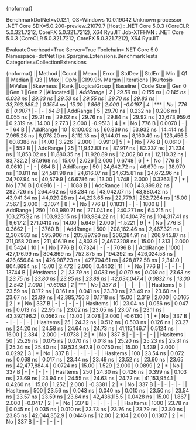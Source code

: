 {noformat}

BenchmarkDotNet=v0.12.1, OS=Windows 10.0.19042
Unknown processor
.NET Core SDK=5.0.200-preview.21079.7
  [Host]     : .NET Core 5.0.3 (CoreCLR 5.0.321.7212, CoreFX 5.0.321.7212), X64 RyuJIT
  Job-XTFHVN : .NET Core 5.0.3 (CoreCLR 5.0.321.7212, CoreFX 5.0.321.7212), X64 RyuJIT

EvaluateOverhead=True  Server=True  Toolchain=.NET Core 5.0  
Namespace=dotNetTips.Spargine.Extensions.BenchmarkTests  Categories=CollectionExtensions  

{noformat}
||  Method ||Count ||         Mean ||       Error ||      StdDev ||    StdErr ||          Min ||           Q1 ||       Median ||           Q3 ||          Max ||        Op/s ||CI99.9% Margin ||Iterations ||Kurtosis ||MValue ||Skewness ||Rank ||LogicalGroup ||Baseline ||Code Size || Gen 0 ||Gen 1 ||Gen 2 ||Allocated ||
| *AddRange* |     *2* |      *29.59 ns* |     *0.155 ns* |     *0.145 ns* |   *0.038 ns* |      *29.33 ns* |      *29.53 ns* |      *29.55 ns* |      *29.70 ns* |      *29.83 ns* | *33,793,985.2* |      *0.1554 ns* |      *15.00* |    *1.866* |  *2.000* |  *-0.0197* |    *4* |            *** |       *No* |     *776 B* | *0.0071* |     *-* |     *-* |      *64 B* |
| AddRange |     5 |      29.70 ns |     0.232 ns |     0.206 ns |   0.055 ns |      29.21 ns |      29.62 ns |      29.76 ns |      29.84 ns |      29.92 ns | 33,673,959.6 |      0.2319 ns |      14.00 |    2.773 |  2.000 |  -0.9513 |    4 |            * |       No |     776 B | 0.0070 |     - |     - |      64 B |
| AddRange |    10 |   8,100.02 ns |    60.839 ns |    53.932 ns |  14.414 ns |   7,965.28 ns |   8,078.20 ns |   8,112.18 ns |   8,144.01 ns |   8,160.49 ns |    123,456.5 |     60.8388 ns |      14.00 |    3.226 |  2.000 |  -0.9910 |    5 |            * |       No |     776 B | 0.0610 |     - |     - |     552 B |
| AddRange |    25 |  11,942.83 ns |    87.917 ns |    82.237 ns |  21.234 ns |  11,853.02 ns |  11,880.35 ns |  11,920.89 ns |  12,002.80 ns |  12,110.32 ns |     83,732.2 |     87.9168 ns |      15.00 |    2.026 |  2.000 |   0.6748 |    6 |            * |       No |     776 B | 0.0610 |     - |     - |     664 B |
| AddRange |    50 |  24,642.72 ns |    46.679 ns |    38.979 ns |  10.811 ns |  24,581.98 ns |  24,616.07 ns |  24,635.81 ns |  24,672.96 ns |  24,707.94 ns |     40,579.9 |     46.6786 ns |      13.00 |    1.748 |  2.000 |   0.3263 |    7 |            * |       No |     776 B | 0.0916 |     - |     - |    1088 B |
| AddRange |   100 |  43,899.82 ns |   282.726 ns |   264.462 ns |  68.284 ns |  43,042.07 ns |  43,880.42 ns |  43,941.34 ns |  44,029.28 ns |  44,223.65 ns |     22,779.1 |    282.7264 ns |      15.00 |    7.567 |  2.000 |  -2.1074 |    8 |            * |       No |     776 B | 0.1831 |     - |     - |    1800 B |
| AddRange |   250 | 103,980.71 ns |   271.041 ns |   240.271 ns |  64.215 ns | 103,275.92 ns | 103,923.15 ns | 103,984.22 ns | 104,104.79 ns | 104,317.41 ns |      9,617.2 |    271.0410 ns |      14.00 |    5.649 |  2.000 |  -1.5221 |    9 |            * |       No |     776 B | 0.3662 |     - |     - |    3760 B |
| AddRange |   500 | 208,162.46 ns | 2,467.321 ns | 2,307.933 ns | 595.906 ns | 205,897.90 ns | 206,284.91 ns | 206,945.87 ns | 211,058.20 ns | 211,416.19 ns |      4,803.9 |  2,467.3208 ns |      15.00 |    1.313 |  2.000 |   0.5424 |   10 |            * |       No |     776 B | 0.7324 |     - |     - |    7096 B |
| AddRange |  1000 | 427,176.99 ns |   804.869 ns |   752.875 ns | 194.392 ns | 426,024.58 ns | 426,656.84 ns | 426,987.23 ns | 427,704.61 ns | 428,872.58 ns |      2,341.0 |    804.8694 ns |      15.00 |    2.472 |  2.000 |   0.4402 |   11 |            * |       No |     776 B |      - |     - |     - |   13744 B |
| *HasItems* |     *2* |      *23.79 ns* |     *0.083 ns* |     *0.070 ns* |   *0.019 ns* |      *23.63 ns* |      *23.75 ns* |      *23.80 ns* |      *23.85 ns* |      *23.88 ns* | *42,034,047.4* |      *0.0832 ns* |      *13.00* |    *2.542* |  *2.000* |  *-0.6083* |    *2* |            *** |       *No* |     *337 B* |      *-* |     *-* |     *-* |         *-* |
| HasItems |     5 |      23.59 ns |     0.172 ns |     0.161 ns |   0.041 ns |      23.30 ns |      23.49 ns |      23.60 ns |      23.67 ns |      23.89 ns | 42,385,750.3 |      0.1718 ns |      15.00 |    2.319 |  2.000 |   0.0165 |    2 |            * |       No |     337 B |      - |     - |     - |         - |
| HasItems |    10 |      23.04 ns |     0.056 ns |     0.047 ns |   0.013 ns |      22.95 ns |      23.02 ns |      23.05 ns |      23.07 ns |      23.11 ns | 43,397,196.2 |      0.0562 ns |      13.00 |    2.078 |  2.000 |  -0.6130 |    1 |            * |       No |     337 B |      - |     - |     - |         - |
| HasItems |    25 |      24.32 ns |     0.512 ns |     0.503 ns |   0.126 ns |      23.27 ns |      24.20 ns |      24.58 ns |      24.64 ns |      24.73 ns | 41,115,146.7 |      0.5124 ns |      16.00 |    2.384 |  2.000 |  -1.0738 |    2 |            * |       No |     337 B |      - |     - |     - |         - |
| HasItems |    50 |      25.29 ns |     0.075 ns |     0.070 ns |   0.018 ns |      25.20 ns |      25.23 ns |      25.31 ns |      25.34 ns |      25.40 ns | 39,534,947.9 |      0.0750 ns |      15.00 |    1.439 |  2.000 |   0.0292 |    3 |            * |       No |     337 B |      - |     - |     - |         - |
| HasItems |   100 |      23.54 ns |     0.072 ns |     0.068 ns |   0.017 ns |      23.44 ns |      23.49 ns |      23.52 ns |      23.60 ns |      23.65 ns | 42,477,884.4 |      0.0724 ns |      15.00 |    1.529 |  2.000 |   0.0899 |    2 |            * |       No |     337 B |      - |     - |     - |         - |
| HasItems |   250 |      24.30 ns |     0.426 ns |     0.399 ns |   0.103 ns |      23.69 ns |      23.94 ns |      24.55 ns |      24.63 ns |      24.72 ns | 41,153,954.1 |      0.4260 ns |      15.00 |    1.252 |  2.000 |  -0.3381 |    2 |            * |       No |     337 B |      - |     - |     - |         - |
| HasItems |   500 |      23.56 ns |     0.043 ns |     0.040 ns |   0.010 ns |      23.50 ns |      23.54 ns |      23.57 ns |      23.59 ns |      23.64 ns | 42,436,115.5 |      0.0428 ns |      15.00 |    1.867 |  2.000 |  -0.0417 |    2 |            * |       No |     337 B |      - |     - |     - |         - |
| HasItems |  1000 |      23.78 ns |     0.045 ns |     0.035 ns |   0.010 ns |      23.73 ns |      23.76 ns |      23.79 ns |      23.80 ns |      23.85 ns | 42,044,352.9 |      0.0446 ns |      12.00 |    2.104 |  2.000 |   0.1307 |    2 |            * |       No |     337 B |      - |     - |     - |         - |

